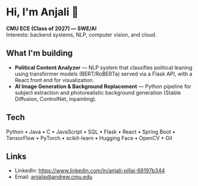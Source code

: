 # Hi, I'm Anjali 👋
**CMU ECE (Class of 2027) — SWE/AI**  
Interests: backend systems, NLP, computer vision, and cloud.

## What I'm building
- **Political Content Analyzer** — NLP system that classifies political leaning using transformer models (BERT/RoBERTa) served via a Flask API, with a React front end for visualization.
- **AI Image Generation & Background Replacement** — Python pipeline for subject extraction and photorealistic background generation (Stable Diffusion, ControlNet, inpainting).

## Tech
Python • Java • C • JavaScript • SQL • Flask • React • Spring Boot • TensorFlow • PyTorch • scikit-learn • Hugging Face • OpenCV • Git

## Links
- LinkedIn: https://www.linkedin.com/in/anjali-pillai-68197b344
- Email: anjalip@andrew.cmu.edu
